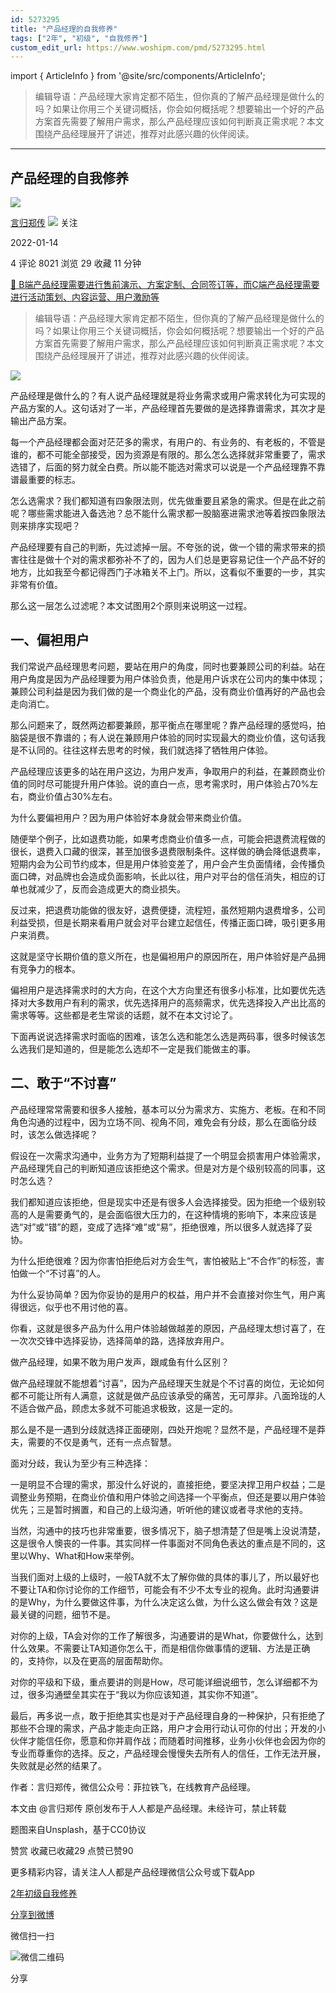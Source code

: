 ```yaml
---
id: 5273295
title: "产品经理的自我修养"
tags: ["2年", "初级", "自我修养"]
custom_edit_url: https://www.woshipm.com/pmd/5273295.html
---
```

import { ArticleInfo } from '@site/src/components/ArticleInfo';

<ArticleInfo
    author="言归郑传"
    authorLink="https://www.woshipm.com/u/163523"
    published="2022-01-14"
    views={8021}
    comments={4}
    collects={29}
/>

> 编辑导语：产品经理大家肯定都不陌生，但你真的了解产品经理是做什么的吗？如果让你用三个关键词概括，你会如何概括呢？想要输出一个好的产品方案首先需要了解用户需求，那么产品经理应该如何判断真正需求呢？本文围绕产品经理展开了讲述，推荐对此感兴趣的伙伴阅读。

---

## 产品经理的自我修养

[![](https://static.woshipm.com/APP_U_201808_20180824083235_1427.jpeg?imageView2/1/w/72/h/72/q/100)](https://www.woshipm.com/u/163523)

[言归郑传](https://www.woshipm.com/u/163523) ![](https://static.woshipm.com/tag/1101_1@2x.png) 关注

2022-01-14

4 评论 8021 浏览 29 收藏 11 分钟

[🔗 B端产品经理需要进行售前演示、方案定制、合同签订等，而C端产品经理需要进行活动策划、内容运营、用户激励等](https://ke.qidianla.com/courses/bcpm)

> 编辑导语：产品经理大家肯定都不陌生，但你真的了解产品经理是做什么的吗？如果让你用三个关键词概括，你会如何概括呢？想要输出一个好的产品方案首先需要了解用户需求，那么产品经理应该如何判断真正需求呢？本文围绕产品经理展开了讲述，推荐对此感兴趣的伙伴阅读。

![](https://image.yunyingpai.com/wp/2022/01/74D7tkxXPvOPDHel1UNT.jpg)

产品经理是做什么的？有人说产品经理就是将业务需求或用户需求转化为可实现的产品方案的人。这句话对了一半，产品经理首先要做的是选择靠谱需求，其次才是输出产品方案。

每一个产品经理都会面对茫茫多的需求，有用户的、有业务的、有老板的，不管是谁的，都不可能全部接受，因为资源是有限的。那么怎么选择就非常重要了，需求选错了，后面的努力就全白费。所以能不能选对需求可以说是一个产品经理靠不靠谱最重要的标志。

怎么选需求？我们都知道有四象限法则，优先做重要且紧急的需求。但是在此之前呢？哪些需求能进入备选池？总不能什么需求都一股脑塞进需求池等着按四象限法则来排序实现吧？

产品经理要有自己的判断，先过滤掉一层。不夸张的说，做一个错的需求带来的损害往往是做十个对的需求都弥补不了的，因为人们总是更容易记住一个产品不好的地方，比如我至今都记得西门子冰箱关不上门。所以，这看似不重要的一步，其实非常有价值。

那么这一层怎么过滤呢？本文试图用2个原则来说明这一过程。

## 一、偏袒用户

我们常说产品经理思考问题，要站在用户的角度，同时也要兼顾公司的利益。站在用户角度是因为产品经理要为用户体验负责，他是用户诉求在公司内的集中体现；兼顾公司利益是因为我们做的是一个商业化的产品，没有商业价值再好的产品也会走向消亡。

那么问题来了，既然两边都要兼顾，那平衡点在哪里呢？靠产品经理的感觉吗，拍脑袋是很不靠谱的；有人说在兼顾用户体验的同时实现最大的商业价值，这句话我是不认同的。往往这样去思考的时候，我们就选择了牺牲用户体验。

产品经理应该更多的站在用户这边，为用户发声，争取用户的利益，在兼顾商业价值的同时尽可能提升用户体验。说的直白一点，思考需求时，用户体验占70%左右，商业价值占30%左右。

为什么要偏袒用户？因为用户体验好本身就会带来商业价值。

随便举个例子，比如退费功能，如果考虑商业价值多一点，可能会把退费流程做的很长，退费入口藏的很深，甚至加很多退费限制条件。这样做的确会降低退费率，短期内会为公司节约成本，但是用户体验变差了，用户会产生负面情绪，会传播负面口碑，对品牌也会造成负面影响，长此以往，用户对平台的信任消失，相应的订单也就减少了，反而会造成更大的商业损失。

反过来，把退费功能做的很友好，退费便捷，流程短，虽然短期内退费增多，公司利益受损，但是长期来看用户就会对平台建立起信任，传播正面口碑，吸引更多用户来消费。

这就是坚守长期价值的意义所在，也是偏袒用户的原因所在，用户体验好是产品拥有竞争力的根本。

偏袒用户是选择需求时的大方向，在这个大方向里还有很多小标准，比如要优先选择对大多数用户有利的需求，优先选择用户的高频需求，优先选择投入产出比高的需求等等。这些都是老生常谈的话题，就不在本文讨论了。

下面再说说选择需求时面临的困难，该怎么选和能怎么选是两码事，很多时候该怎么选我们是知道的，但是能怎么选却不一定是我们能做主的事。

## 二、敢于“不讨喜”

产品经理常常需要和很多人接触，基本可以分为需求方、实施方、老板。在和不同角色沟通的过程中，因为立场不同、视角不同，难免会有分歧，那么在面临分歧时，该怎么做选择呢？

假设在一次需求沟通中，业务方为了短期利益提了一个明显会损害用户体验需求， 产品经理凭自己的判断知道应该拒绝这个需求。但是对方是个级别较高的同事，这时怎么选？

我们都知道应该拒绝，但是现实中还是有很多人会选择接受。因为拒绝一个级别较高的人是需要勇气的，是会面临很大压力的，在这种情境的影响下，本来应该是选“对”或“错”的题，变成了选择“难”或“易”，拒绝很难，所以很多人就选择了妥协。

为什么拒绝很难？因为你害怕拒绝后对方会生气，害怕被贴上“不合作”的标签，害怕做一个“不讨喜”的人。

为什么妥协简单？因为你妥协的是用户的权益，用户并不会直接对你生气，用户离得很远，似乎也不用讨他的喜。

你看，这就是很多产品为什么用户体验越做越差的原因，产品经理太想讨喜了，在一次次交锋中选择妥协，选择简单的路，选择放弃用户。

做产品经理，如果不敢为用户发声，跟咸鱼有什么区别？

做产品经理就不能想着“讨喜”，因为产品经理天生就是个不讨喜的岗位，无论如何都不可能让所有人满意，这就是做产品应该承受的痛苦，无可厚非。八面玲珑的人不适合做产品，顾虑太多就不可能追求极致，这是一定的。

那么是不是一遇到分歧就选择正面硬刚，四处开炮呢？显然不是，产品经理不是莽夫，需要的不仅是勇气，还有一点点智慧。

面对分歧，我认为至少有三种选择：

一是明显不合理的需求，那没什么好说的，直接拒绝，要坚决捍卫用户权益；二是调整业务预期，在商业价值和用户体验之间选择一个平衡点，但还是要以用户体验优先；三是暂时搁置，和自己的上级沟通，听听他的建议或者寻求他的支持。

当然，沟通中的技巧也非常重要，很多情况下，脑子想清楚了但是嘴上没说清楚，这是很令人懊丧的一件事。其实同样一件事面对不同角色表达的重点是不同的，这里以Why、What和How来举例。

当我们面对上级的上级时，一般TA就不太了解你做的具体的事儿了，所以最好也不要让TA和你讨论你的工作细节，可能会有不少不太专业的视角。此时沟通要讲的是Why，为什么要做这件事，为什么决定这么做，为什么这么做会有效？这是最关键的问题，细节不是。

对你的上级，TA会对你的工作了解很多，沟通要讲的是What，你要做什么，达到什么效果。不需要让TA知道你怎么干，而是相信你做事情的逻辑、方法是正确的，支持你，以及在更高的层面帮助你。

对你的平级和下级，重点要讲的则是How，尽可能详细说细节，怎么详细都不为过，很多沟通壁垒其实在于“我以为你应该知道，其实你不知道”。

最后，再多说一点，敢于拒绝其实也是对于产品经理自身的一种保护，只有拒绝了那些不合理的需求，产品才能走向正路，用户才会用行动认可你的付出；开发的小伙伴才能信任你，愿意和你并肩作战；而随着时间推移，业务小伙伴也会因为你的专业而尊重你的选择。反之，产品经理会慢慢失去所有人的信任，工作无法开展，失败就是必然的结果了。

作者：言归郑传，微信公众号：菲拉铁飞，在线教育产品经理。

本文由 @言归郑传 原创发布于人人都是产品经理。未经许可，禁止转载

题图来自Unsplash，基于CC0协议

赞赏 收藏已收藏29 点赞已赞90

更多精彩内容，请关注人人都是产品经理微信公众号或下载App

[2年](https://www.woshipm.com/tag/2%e5%b9%b4)[初级](https://www.woshipm.com/tag/%e5%88%9d%e7%ba%a7)[自我修养](https://www.woshipm.com/tag/%e8%87%aa%e6%88%91%e4%bf%ae%e5%85%bb)

[分享到微博](https://service.weibo.com/share/share.php?appkey=2775287854&title=产品经理的自我修养&url=https://www.woshipm.com/pmd/5273295.html&pic=https://image.yunyingpai.com/wp/2022/01/74D7tkxXPvOPDHel1UNT.jpg)

微信扫一扫

![微信二维码](https://api.pwmqr.com/qrcode/create/?url=https://www.woshipm.com/pmd/5273295.html)

分享